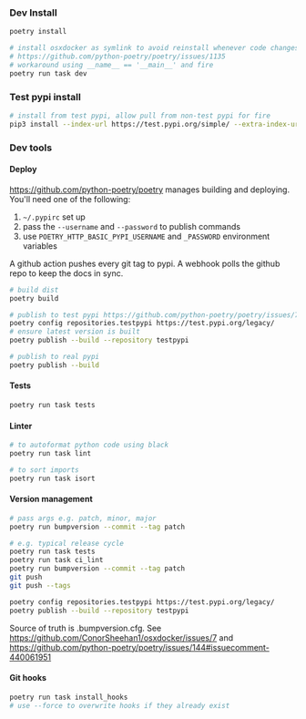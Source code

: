### Dev Install
```bash
poetry install

# install osxdocker as symlink to avoid reinstall whenever code changes
# https://github.com/python-poetry/poetry/issues/1135
# workaround using __name__ == '__main__' and fire
poetry run task dev
```

### Test pypi install
```bash
# install from test pypi, allow pull from non-test pypi for fire
pip3 install --index-url https://test.pypi.org/simple/ --extra-index-url https://pypi.org/simple osxdocker
```

### Dev tools
#### Deploy
https://github.com/python-poetry/poetry manages building and deploying.  
You'll need one of the following:
1. `~/.pypirc` set up
2. pass the `--username` and `--password` to publish commands
3. use `POETRY_HTTP_BASIC_PYPI_USERNAME` and `_PASSWORD` environment variables

A github action pushes every git tag to pypi.
A webhook polls the github repo to keep the docs in sync.

```bash
# build dist
poetry build

# publish to test pypi https://github.com/python-poetry/poetry/issues/742#issuecomment-609642943
poetry config repositories.testpypi https://test.pypi.org/legacy/
# ensure latest version is built
poetry publish --build --repository testpypi

# publish to real pypi
poetry publish --build
```

#### Tests
```bash
poetry run task tests
```

#### Linter
```bash
# to autoformat python code using black
poetry run task lint

# to sort imports
poetry run task isort
```

#### Version management
```bash
# pass args e.g. patch, minor, major
poetry run bumpversion --commit --tag patch

# e.g. typical release cycle
poetry run task tests
poetry run task ci_lint
poetry run bumpversion --commit --tag patch
git push
git push --tags

poetry config repositories.testpypi https://test.pypi.org/legacy/
poetry publish --build --repository testpypi
```

Source of truth is .bumpversion.cfg.
See https://github.com/ConorSheehan1/osxdocker/issues/7 and https://github.com/python-poetry/poetry/issues/144#issuecomment-440061951

#### Git hooks
```bash
poetry run task install_hooks
# use --force to overwrite hooks if they already exist
```